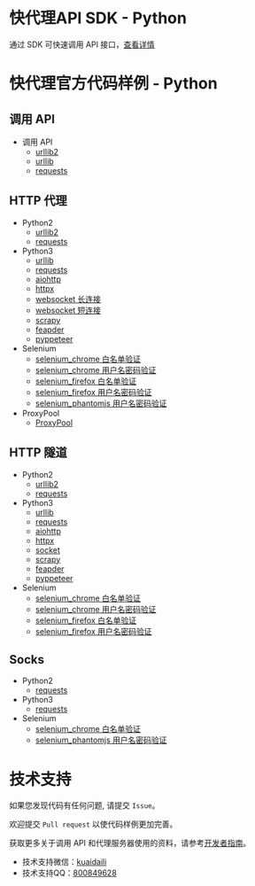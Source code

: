# 快代理API SDK - Python
通过 SDK 可快速调用 API 接口，[查看详情](https://github.com/kuaidaili/python-sdk/tree/master/api-sdk)

# 快代理官方代码样例 - Python

## 调用 API
* 调用 API
    * [urllib2](./examples/api/api_urllib2.py)
    * [urllib](./examples/api/api_urllib.py)
    * [requests](./examples/api/api_requests.py)

## HTTP 代理
* Python2
    * [urllib2](./examples/http_proxy/py2_urllib2.py)
    * [requests](./examples/http_proxy/py2_requests.py)
* Python3
    * [urllib](./examples/http_proxy/py3_urllib.py)
    * [requests](./examples/http_proxy/py3_requests.py)
    * [aiohttp](./examples/http_proxy/py3_aiohttp.py)
    * [httpx](./examples/http_proxy/py3_httpx.py)
    * [websocket 长连接](./examples/http_proxy/py3_websocket.py)
    * [websocket 短连接](./examples/http_proxy/py3_websocket_short.py)
    * [scrapy](./examples/http_proxy/py3_scrapy)
    * [feapder](./examples/http_proxy/py3_feapder.py)
    * [pyppeteer](./examples/http_proxy/py3_pyppeteer.py)
* Selenium
    * [selenium_chrome    白名单验证](./examples/http_proxy/selenium_chrome_whitelist.py)
    * [selenium_chrome    用户名密码验证](./examples/http_proxy/selenium_chrome_username_password.py)
    * [selenium_firefox   白名单验证](./examples/http_proxy/selenium_firefox_whitelist.py)
    * [selenium_firefox   用户名密码验证](./examples/http_proxy/selenium_firefox_username_password.py)
    * [selenium_phantomjs 用户名密码验证](./examples/http_proxy/phantomjs_demo.py)
* ProxyPool
    * [ProxyPool](./examples/http_proxy/proxy_pool.py)

## HTTP 隧道

* Python2
    * [urllib2](./examples/http_proxy_tunnel/py2_urllib2.py)
    * [requests](./examples/http_proxy_tunnel/py2_requests.py)
* Python3
    * [urllib](./examples/http_proxy_tunnel/py3_urllib.py)
    * [requests](./examples/http_proxy_tunnel/py3_requests.py)
    * [aiohttp](./examples/http_proxy_tunnel/py3_aiohttp.py)
    * [httpx](./examples/http_proxy_tunnel/py3_httpx.py)
    * [socket](./examples/http_proxy_tunnel/py3_socket.py)
    * [scrapy](./examples/http_proxy_tunnel/py3_scrapy)
    * [feapder](./examples/http_proxy_tunnel/py3_feapder.py)
    * [pyppeteer](./examples/http_proxy_tunnel/py3_pyppeteer.py)
* Selenium
    * [selenium_chrome  白名单验证](./examples/http_proxy_tunnel/selenium_chrome_whitelist.py)
    * [selenium_chrome  用户名密码验证](./examples/http_proxy_tunnel/selenium_chrome_username_password.py)
    * [selenium_firefox 白名单验证](./examples/http_proxy_tunnel/selenium_firefox_whitelist.py)
    * [selenium_firefox 用户名密码验证](./examples/http_proxy_tunnel/selenium_firefox_username_password.py)

## Socks
* Python2
    * [requests](./examples/socks_proxy/py2_requests.py)
* Python3
    * [requests](./examples/socks_proxy/py3_requests.py)
* Selenium
    * [selenium_chrome 白名单验证](./examples/socks_proxy/selenium_chrome_whitelist.py)
    * [selenium_phantomjs 用户名密码验证](./examples/socks_proxy/phantomjs_demo.py)


# 技术支持

如果您发现代码有任何问题, 请提交 `Issue`。

欢迎提交 `Pull request` 以使代码样例更加完善。

获取更多关于调用 API 和代理服务器使用的资料，请参考[开发者指南](https://help.kuaidaili.com/dev/api/)。

* 技术支持微信：<a href="https://img.kuaidaili.com/img/service_wx.jpg">kuaidaili</a>
* 技术支持QQ：<a href="http://q.url.cn/CDksXo?_type=wpa&qidian=true">800849628</a>
